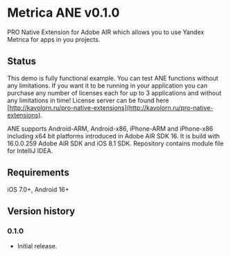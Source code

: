 # Metrica ANE v0.1.0

PRO Native Extension for Adobe AIR which allows you to use Yandex Metrica for 
apps in you projects.

## Status

This demo is fully functional example. You can test ANE functions without any 
limitations. If you want it to be running in your application you can purchase 
any number of licenses each for up to 3 applications and without any limitations
in time! License server can be found here [http://kavolorn.ru/pro-native-extensions](http://kavolorn.ru/pro-native-extensions).

ANE supports Android-ARM, Android-x86, iPhone-ARM and iPhone-x86 including x64 
bit platforms introduced in Adobe AIR SDK 16. It is build with 16.0.0.259 Adobe 
AIR SDK and iOS 8.1 SDK. Repository contains module file for IntelliJ IDEA.

## Requirements

iOS 7.0+, Android 16+

## Version history

### 0.1.0

- Initial release.